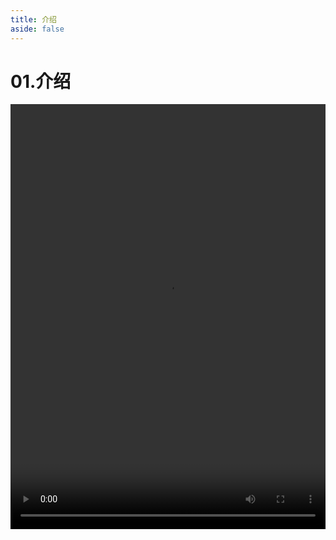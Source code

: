 ```yaml
---
title: 介绍
aside: false
---
```


# 01.介绍

<video autoplay src="http://qn.chinavanes.com/nodejs/module-13/01.介绍.mp4" controls controlsList="nodownload" width="100%" height="680"/>

